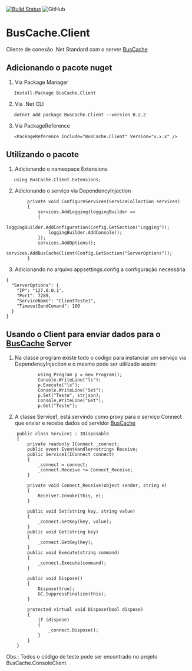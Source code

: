 [![Build Status](https://jadsena.visualstudio.com/BusCache/_apis/build/status/jadsena.BusCache.Client?branchName=master)](https://jadsena.visualstudio.com/BusCache/_build/latest?definitionId=5&branchName=master) 
![GitHub](https://img.shields.io/github/license/jadsena/BusCache.Client?style=flat-square)

# BusCache.Client
Cliente de conexão .Net Standard com o server [BusCache](https://github.com/jadsena/BusCache)

## Adicionando o pacote nuget
1. Via Package Manager
```
   Install-Package BusCache.Client
```
2. Via .Net CLI
```
   dotnet add package BusCache.Client --version 0.2.2
```
3. Via PackageReference
```
   <PackageReference Include="BusCache.Client" Version="x.x.x" />
```
## Utilizando o pacote
1. Adicionando o namespace Extensions
```
   using BusCache.Client.Extensions;
```
2. Adicionando o serviço via DependencyInjection
```
        private void ConfigureServices(ServiceCollection services)
        {
            services.AddLogging(loggingBuilder =>
            {
                loggingBuilder.AddConfiguration(Config.GetSection("Logging"));
                loggingBuilder.AddConsole();
            });
            services.AddOptions();
            services.AddBusCacheClient(Config.GetSection("ServerOptions"));
        }
```
3. Adicionando no arquivo appsettings.config a configuração necessária
```
{
  "ServerOptions": {
    "IP": "127.0.0.1",
    "Port": 7289,
    "ServiceName": "ClientTeste1",
    "TimeoutSendComand": 100
  }
}
```
## Usando o Client para enviar dados para o [BusCache](https://github.com/jadsena/BusCache) Server
1. Na classe program existe todo o codigo para instanciar um serviço via DependencyInjection e o mesmo pode ser utilizado assim:
```
            using Program p = new Program();
            Console.WriteLine("ls");
            p.Execute("ls");
            Console.WriteLine("Set");
            p.Set("Teste", strjson);
            Console.WriteLine("Get");
            p.Get("Teste");

```
2. A classe Service1, está servindo como proxy para o serviço Connect que enviar e recebe dados od servidor [BusCache](https://github.com/jadsena/BusCache)
```
    public class Service1 : IDisposable
    {
        private readonly IConnect _connect;
        public event EventHandler<string> Receive;
        public Service1(IConnect connect)
        {
            _connect = connect;
            _connect.Receive += Connect_Receive;
        }

        private void Connect_Receive(object sender, string e)
        {
            Receive?.Invoke(this, e);
        }

        public void Set(string key, string value)
        {
            _connect.SetKey(key, value);
        }
        public void Get(string key)
        {
            _connect.GetKey(key);
        }
        public void Execute(string command)
        {
            _connect.Execute(command);
        }

        public void Dispose()
        {
            Dispose(true);
            GC.SuppressFinalize(this);
        }

        protected virtual void Dispose(bool dispose)
        {
            if (dispose)
            {
                _connect.Dispose();
            }
        }
    }
```
Obs.: Todos o código de teste pode ser encontrado no projeto BusCache.ConsoleClient 
